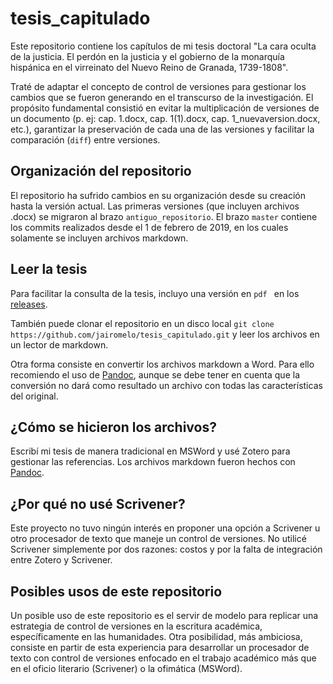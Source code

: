 # tesis_capitulado

Este repositorio contiene los capítulos de mi tesis doctoral "La cara oculta de la justicia. El perdón en la justicia y el gobierno de la monarquía hispánica en el virreinato del Nuevo Reino de Granada, 1739-1808".

Traté de adaptar el concepto de control de versiones para gestionar los cambios que se fueron generando en el transcurso de la investigación. El propósito fundamental consistió en evitar la multiplicación de versiones de un documento (p. ej: cap. 1.docx, cap. 1(1).docx, cap. 1_nuevaversion.docx, etc.), garantizar la preservación de cada una de las versiones y facilitar la comparación (`diff`) entre versiones.

## Organización del repositorio

El repositorio ha sufrido cambios en su organización desde su creación hasta la versión actual. Las primeras versiones (que incluyen archivos .docx) se migraron al brazo `antiguo_repositorio`. El brazo `master` contiene los commits realizados desde el 1 de febrero de 2019, en los cuales solamente se incluyen archivos markdown.

## Leer la tesis

Para facilitar la consulta de la tesis, incluyo una versión en `pdf ` en los [releases](https://github.com/jairomelo/tesis_capitulado/releases). 

También puede clonar el repositorio en un disco local `git clone https://github.com/jairomelo/tesis_capitulado.git` y leer los archivos en un lector de markdown.

Otra forma consiste en convertir los archivos markdown a Word. Para ello recomiendo el uso de [Pandoc](https://pandoc.org/), aunque se debe tener en cuenta que la conversión no dará como resultado un archivo con todas las características del original.

## ¿Cómo se hicieron los archivos?

Escribí mi tesis de manera tradicional en MSWord y usé Zotero para gestionar las referencias. Los archivos markdown fueron hechos con [Pandoc](https://pandoc.org/).

## ¿Por qué no usé Scrivener?

Este proyecto no tuvo ningún interés en proponer una opción a Scrivener u otro procesador de texto que maneje un control de versiones. No utilicé Scrivener simplemente por dos razones: costos y por la falta de integración entre Zotero y Scrivener. 

## Posibles usos de este repositorio

Un posible uso de este repositorio es el servir de modelo para replicar una estrategia de control de versiones en la escritura académica, específicamente en las humanidades.
Otra posibilidad, más ambiciosa, consiste en partir de esta experiencia para desarrollar un procesador de texto con control de versiones enfocado en el trabajo académico más que en el oficio literario (Scrivener) o la ofimática (MSWord).
